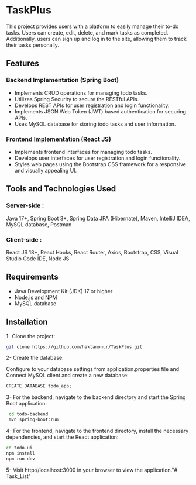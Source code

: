 # TaskPlus

This project provides users with a platform to easily manage their to-do tasks. Users can create, edit, delete, and mark tasks as completed. Additionally, users can sign up and log in to the site, allowing them to track their tasks personally.

## Features
### Backend Implementation (Spring Boot)
- Implements CRUD operations for managing todo tasks.
- Utilizes Spring Security to secure the RESTful APIs.
- Develops REST APIs for user registration and login functionality.
- Implements JSON Web Token (JWT) based authentication for securing APIs.
- Uses MySQL database for storing todo tasks and user information.

### Frontend Implementation (React JS)
- Implements frontend interfaces for managing todo tasks.
- Develops user interfaces for user registration and login functionality.
- Styles web pages using the Bootstrap CSS framework for a responsive and visually appealing UI.

## Tools and Technologies Used
### Server-side :
Java 17+, Spring Boot 3+, Spring Data JPA (Hibernate), Maven, IntelliJ IDEA, MySQL database, Postman

### Client-side :
React JS 18+, React Hooks, React Router, Axios, Bootstrap, CSS, Visual Studio Code IDE, Node JS

## Requirements
- Java Development Kit (JDK) 17 or higher
- Node.js and NPM
- MySQL database

## Installation
1- Clone the project:
   ```sh
   git clone https://github.com/haktanonur/TaskPlus.git
   ```
2- Create the database:

Configure to your database settings from application.properties file and Connect MySQL client and create a new database:

  ```sh
  CREATE DATABASE todo_app;
  ```
3- For the backend, navigate to the backend directory and start the Spring Boot application:
  ```sh
   cd todo-backend
   mvn spring-boot:run
  ```

4- For the frontend, navigate to the frontend directory, install the necessary dependencies, and start the React application:
   ```sh
   cd todo-ui
   npm install
   npm run dev
   ```

5- Visit http://localhost:3000 in your browser to view the application."# Task_List" 
